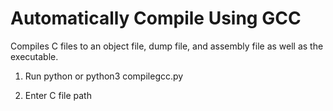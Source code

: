 # Automatically Compile Using GCC 

Compiles C files to an object file, dump file, and assembly file as well as the executable.

1) Run python or python3 compilegcc.py

2) Enter C file path
